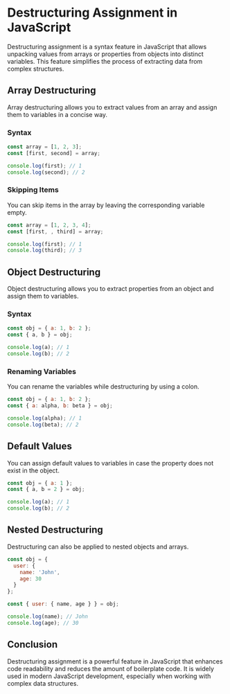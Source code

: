 # Destructuring Assignment in JavaScript

Destructuring assignment is a syntax feature in JavaScript that allows unpacking values from arrays or properties from objects into distinct variables. This feature simplifies the process of extracting data from complex structures.

## Array Destructuring

Array destructuring allows you to extract values from an array and assign them to variables in a concise way. 

### Syntax

```javascript
const array = [1, 2, 3];
const [first, second] = array;

console.log(first); // 1
console.log(second); // 2
```

### Skipping Items

You can skip items in the array by leaving the corresponding variable empty.

```javascript
const array = [1, 2, 3, 4];
const [first, , third] = array;

console.log(first); // 1
console.log(third); // 3
```

## Object Destructuring

Object destructuring allows you to extract properties from an object and assign them to variables.

### Syntax

```javascript
const obj = { a: 1, b: 2 };
const { a, b } = obj;

console.log(a); // 1
console.log(b); // 2
```

### Renaming Variables

You can rename the variables while destructuring by using a colon.

```javascript
const obj = { a: 1, b: 2 };
const { a: alpha, b: beta } = obj;

console.log(alpha); // 1
console.log(beta); // 2
```

## Default Values

You can assign default values to variables in case the property does not exist in the object.

```javascript
const obj = { a: 1 };
const { a, b = 2 } = obj;

console.log(a); // 1
console.log(b); // 2
```

## Nested Destructuring

Destructuring can also be applied to nested objects and arrays.

```javascript
const obj = {
  user: {
    name: 'John',
    age: 30
  }
};

const { user: { name, age } } = obj;

console.log(name); // John
console.log(age); // 30
```

## Conclusion

Destructuring assignment is a powerful feature in JavaScript that enhances code readability and reduces the amount of boilerplate code. It is widely used in modern JavaScript development, especially when working with complex data structures.
